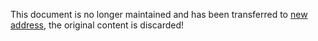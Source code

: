 <!--
 * @Descripttion:
 * @version:
 * @Author: Carl
 * @Date: 2020-10-30 15:10:44
 * @LastEditors: Carl
 * @LastEditTime: 2021-12-10 17:49:10
-->

This document is no longer maintained and has been transferred to [new address](https://coolkit-technologies.github.io/eWeLink-API/), the original content is discarded!
